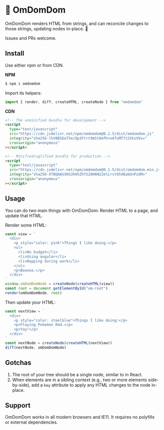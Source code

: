 # 👾 OmDomDom

OmDomDom renders HTML from strings, and can reconcile changes to those strings, updating nodes in-place. 🎉

Issues and PRs welcome.

## Install

Use either npm or from CDN.

**NPM**

```sh
$ npm i omdomdom
```

Import its helpers:

```js
import { render, diff, createHTML, createNode } from "omdomdom"
```

**CDN**

```html
<!-- The unminified bundle for development -->
<script
  type="text/javascript"
  src="https://cdn.jsdelivr.net/npm/omdomdom@0.1.5/dist/omdomdom.js"
  integrity="sha256-lhV0B5Ea75e/Qp3Ftrt9mSt6mfh+vmTuMT7z2VkzVbs="
  crossorigin="anonymous"
></script>

<!-- Minified/uglified bundle for production -->
<script
  type="text/javascript"
  src="https://cdn.jsdelivr.net/npm/omdomdom@0.1.5/dist/omdomdom.min.js"
  integrity="sha256-XTBQAAU3KG3hH5ZhYS28HAN22mlLrvt05XBabGnPzGM="
  crossorigin="anonymous"
></script>
```

## Usage

You can do two main things with OmDomDom: Render HTML to a page, and update that HTML.

Render some HTML:

```js
const view = `
  <div>
    <p style="color: pink">Things I like doing:</p>
    <ul>
      <li>No budget</li>
      <li>Using angular</li>
      <li>Napping during work</li>
    </ul>
    <p>Booooo.</p>
  </div>
`
window.omDomDomNode = createNode(createHTML(view))
const root = document.getElementById("om-root")
render(omDomDomNode, root)
```

Then update your HTML:

```js
const nextView = `
  <div>
    <p style="color: steelblue">Things I like doing:</p>
    <p>Playing Pokemon Red.</p>
    <p>Yay!</p>
  </div>
`
const nextNode = createNode(createHTML(nextView))
diff(nextNode, omDomDomNode)
```

## Gotchas

1. The root of your tree should be a single node, similar to in React.
2. When elements are in a sibling context (e.g., two or more elements side-by-side), add a `key` attribute to apply any HTML changes to the node in-place.

## Support

OmDomDom works in all modern browsers and IE11. It requires no polyfills or external dependencies.
